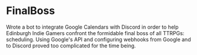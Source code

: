 # FinalBoss

Wrote a bot to integrate Google Calendars with Discord in order to help Edinburgh Indie Gamers confront the formidable final boss of all TTRPGs: scheduling.
Using Google's API and configuring webhooks from Google and to Discord proved too complicated for the time being.
